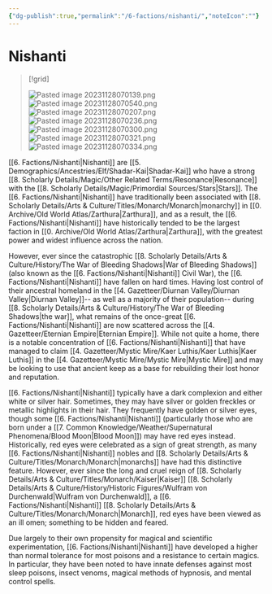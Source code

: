 ```yaml
---
{"dg-publish":true,"permalink":"/6-factions/nishanti/","noteIcon":""}
---
```


# Nishanti

>[!grid]
>
>![Pasted image 20231128070139.png](/img/user/x.%20Assets/Attachments/Pasted%20image%2020231128070139.png)
>![Pasted image 20231128070540.png](/img/user/x.%20Assets/Attachments/Pasted%20image%2020231128070540.png)
>![Pasted image 20231128070207.png](/img/user/x.%20Assets/Attachments/Pasted%20image%2020231128070207.png)
>![Pasted image 20231128070236.png](/img/user/x.%20Assets/Attachments/Pasted%20image%2020231128070236.png)
>![Pasted image 20231128070300.png](/img/user/x.%20Assets/Attachments/Pasted%20image%2020231128070300.png)
>![Pasted image 20231128070321.png](/img/user/x.%20Assets/Attachments/Pasted%20image%2020231128070321.png)
>![Pasted image 20231128070334.png](/img/user/x.%20Assets/Attachments/Pasted%20image%2020231128070334.png)

[[6. Factions/Nishanti\|Nishanti]] are [[5. Demographics/Ancestries/Elf/Shadar-Kai\|Shadar-Kai]] who have a strong [[8. Scholarly Details/Magic/Other Related Terms/Resonance\|Resonance]] with the [[8. Scholarly Details/Magic/Primordial Sources/Stars\|Stars]]. The [[6. Factions/Nishanti\|Nishanti]] have traditionally been associated with [[8. Scholarly Details/Arts & Culture/Titles/Monarch/Monarch\|monarchy]] in [[0. Archive/Old World Atlas/Zarthura\|Zarthura]], and as a result, the [[6. Factions/Nishanti\|Nishanti]] have historically tended to be the largest faction in [[0. Archive/Old World Atlas/Zarthura\|Zarthura]], with the greatest power and widest influence across the nation. 

However, ever since the catastrophic [[8. Scholarly Details/Arts & Culture/History/The War of Bleeding Shadows\|War of Bleeding Shadows]] (also known as the [[6. Factions/Nishanti\|Nishanti]] Civil War), the [[6. Factions/Nishanti\|Nishanti]] have fallen on hard times. Having lost control of their ancestral homeland in the [[4. Gazetteer/Diurnan Valley/Diurnan Valley\|Diurnan Valley]]-- as well as a majority of their population-- during [[8. Scholarly Details/Arts & Culture/History/The War of Bleeding Shadows\|the war]], what remains of the once-great [[6. Factions/Nishanti\|Nishanti]] are now scattered across the [[4. Gazetteer/Eternian Empire\|Eternian Empire]]. While not quite a home, there is a notable concentration of [[6. Factions/Nishanti\|Nishanti]] that have managed to claim [[4. Gazetteer/Mystic Mire/Kaer Luthis/Kaer Luthis\|Kaer Luthis]] in the [[4. Gazetteer/Mystic Mire/Mystic Mire\|Mystic Mire]] and may be looking to use that ancient keep as a base for rebuilding their lost honor and reputation.

[[6. Factions/Nishanti\|Nishanti]] typically have a dark complexion and either white or silver hair. Sometimes, they may have silver or golden freckles or metallic highlights in their hair. They frequently have golden or silver eyes, though some [[6. Factions/Nishanti\|Nishanti]] (particularly those who are born under a [[7. Common Knowledge/Weather/Supernatural Phenomena/Blood Moon\|Blood Moon]]) may have red eyes instead. Historically, red eyes were celebrated as a sign of great strength, as many [[6. Factions/Nishanti\|Nishanti]] nobles and [[8. Scholarly Details/Arts & Culture/Titles/Monarch/Monarch\|monarchs]] have had this distinctive feature. However, ever since the long and cruel reign of [[8. Scholarly Details/Arts & Culture/Titles/Monarch/Kaiser\|Kaiser]] [[8. Scholarly Details/Arts & Culture/History/Historic Figures/Wulfram von Durchenwald\|Wulfram von Durchenwald]], a [[6. Factions/Nishanti\|Nishanti]] [[8. Scholarly Details/Arts & Culture/Titles/Monarch/Monarch\|Monarch]], red eyes have been viewed as an ill omen; something to be hidden and feared. 

Due largely to their own propensity for magical and scientific experimentation, [[6. Factions/Nishanti\|Nishanti]] have developed a higher than normal tolerance for most poisons and a resistance to certain magics. In particular, they have been noted to have innate defenses against most sleep poisons, insect venoms, magical methods of hypnosis, and mental control spells. 
